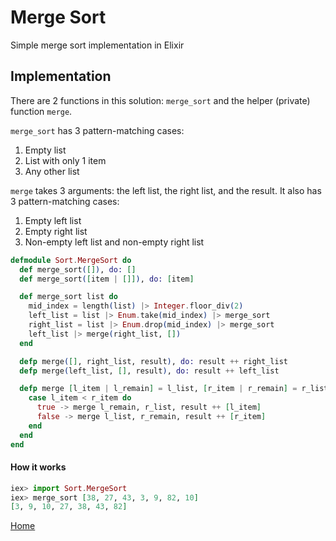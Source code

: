 # Merge Sort

Simple merge sort implementation in Elixir

## Implementation

There are 2 functions in this solution: `merge_sort` and the helper (private) function `merge`.

`merge_sort` has 3 pattern-matching cases:
1. Empty list
2. List with only 1 item
3. Any other list

`merge` takes 3 arguments: the left list, the right list, and the result. It also has 3 pattern-matching cases:
1. Empty left list
2. Empty right list
3. Non-empty left list and non-empty right list

```elixir
defmodule Sort.MergeSort do
  def merge_sort([]), do: []
  def merge_sort([item | []]), do: [item]

  def merge_sort list do
    mid_index = length(list) |> Integer.floor_div(2)
    left_list = list |> Enum.take(mid_index) |> merge_sort
    right_list = list |> Enum.drop(mid_index) |> merge_sort
    left_list |> merge(right_list, [])
  end

  defp merge([], right_list, result), do: result ++ right_list
  defp merge(left_list, [], result), do: result ++ left_list

  defp merge [l_item | l_remain] = l_list, [r_item | r_remain] = r_list, result do
    case l_item < r_item do
      true -> merge l_remain, r_list, result ++ [l_item]
      false -> merge l_list, r_remain, result ++ [r_item]
    end
  end
end
```

#### How it works

```elixir
iex> import Sort.MergeSort
iex> merge_sort [38, 27, 43, 3, 9, 82, 10]
[3, 9, 10, 27, 38, 43, 82]
```

[Home][home]

[home]: ../README.md
